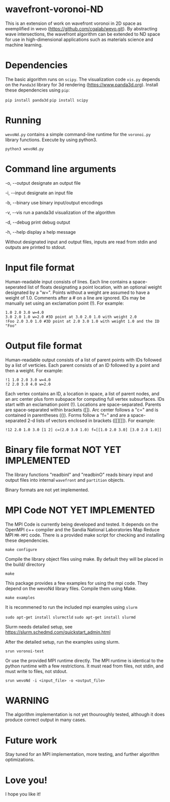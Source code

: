 # wavefront-voronoi-ND

This is an extension of work on wavefront voronoi in 2D space as exemplified in
wevo (https://github.com/cgalab/wevo.git).
By abstracting wave intersections,
the wavefront algorithm can be extended to ND space for use in high-dimensional
applications such as materials science and machine learning.

# Dependencies

The basic algorithm runs on ```scipy```.
The visualization code ```vis.py``` depends on the ```Panda3d``` library
for 3d rendering (https://www.panda3d.org).
Install these dependencies using ```pip```:

```pip install panda3d```
```pip install scipy```

# Running

```wevoNd.py``` contains a simple command-line runtime for the ```voronoi.py```
library functions.
Execute by using python3.

```python3 wevoNd.py```

# Command line arguments

-o, --output	<filename> designate an output file

-i, --input	<filename> designate an input file

-b, --binary	use binary input/output encodings

-v, --vis	run a panda3d visualization of the algorithm

-d, --debug	print debug output

-h, --help	display a help message

Without designated input and output files, inputs are read from stdin and
outputs are printed to stdout.

# Input file format

Human-readable input consists of lines.
Each line contains a space-seperated list of floats designating a point
location, with an optional weight designated by a "w=".
Points without a weight are assumed to have a weight of 1.0.
Comments after a \# on a line are ignored.
IDs may be manually set using an exclamation point (!).
For example:

```
1.0 2.0 3.0 w=4.0
3.0 2.0 1.0 w=2.0 #3D point at 3.0 2.0 1.0 with weight 2.0
!Foo 2.0 3.0 1.0 #3D point at 2.0 3.0 1.0 with weight 1.0 and the ID "Foo"
```

# Output file format

Human-readable output consists of a list of parent points with IDs
followed by a list of verticies.
Each parent consists of an ID followed by a point and then a weight.
For example:

```
!1 1.0 2.0 3.0 w=4.0
!2 2.0 3.0 4.0 w=2.0
```

Each vertex contains an ID, a location in space, a list of parent nodes,
and an arc center plus form subspace for computing full vertex subsurfaces.
IDs start with an exclamation point (!).
Locations are space-separated.
Parents are space-separated within brackets ([]).
Arc center follows a "c=" and is contained in parentheses (()).
Forms follow a "f=" and are a space-separated 2-d lists of vectors enclosed
in brackets ([[][]]).
For example:

```
!12 2.0 1.0 3.0 [1 2] c=(2.0 3.0 1.0) f=[[1.0 2.0 3.0] [3.0 2.0 1.0]]
```

# Binary file format NOT YET IMPLEMENTED

The library functions "readbinI" and "readbinO" reads binary input and output
files into internal ```wavefront``` and ```partition``` objects.

Binary formats are not yet implemented.

# MPI Code NOT YET IMPLEMENTED

The MPI Code is currently being developed and tested.
It depends on the OpenMPI c++ compiler
and the Sandia National Laboratories Map Reduce MPI ```MR-MPI``` code.
There is a provided make script for checking and installing these dependencies.

```make configure```

Compile the library object files using make.
By default they will be placed in the build/ directory

```make```

This package provides a few examples for using the mpi code.
They depend on the wevoNd library files. Compile them using Make.

```make examples```

It is recommened to run the included mpi examples using ```slurm```

```sudo apt-get install slurmctld```
```sudo apt-get install slurmd```

Slurm needs detailed setup, see https://slurm.schedmd.com/quickstart_admin.html

After the detailed setup, run the examples using slurm.

```srun voronoi-test```

Or use the provided MPI runtime directly.
The MPI runtime is identical to the python runtime with a few restrictions.
It must read from files, not stdin, and must write to files, not stdout.

```srun wevoNd -i <input_file> -o <output_file>```

# WARNING

The algorithm implementation is not yet thouroughly tested, although it does produce correct output
in many cases.

# Future work

Stay tuned for an MPI implementation, more testing, and further algorithm optimizations.

# Love you!
I hope you like it!
